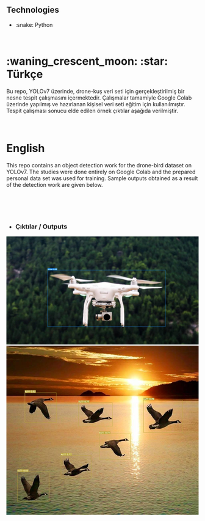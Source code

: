 ## Technologies
<ul>
<li> :snake: Python </li>
</ul>



<br>
<h1> :waning_crescent_moon: :star: Türkçe  </h1> 
Bu repo, YOLOv7 üzerinde, drone-kuş veri seti için gerçekleştirilmiş bir nesne tespit çalışmasını içermektedir. Çalışmalar tamamiyle Google Colab üzerinde yapılmış ve hazırlanan kişisel veri seti eğitim için kullanılmıştır. Tespit çalışması sonucu elde edilen örnek çıktılar aşağıda verilmiştir. <br><br><br>


<h1> English </h1>
This repo contains an object detection work for the drone-bird dataset on YOLOv7. The studies were done entirely on Google Colab and the prepared personal data set was used for training. Sample outputs obtained as a result of the detection work are given below.<br><br><br> <br><br>


* <b> <h3> Çıktılar / Outputs  </h3> </b> 

![a.jpg](https://github.com/SeymaAtmaca/YOLOv7_Detection_at_Colab/blob/main/img/a.jpg) ![p.jpg](https://github.com/SeymaAtmaca/YOLOv7_Detection_at_Colab/blob/main/img/p.jpg)  <br>
